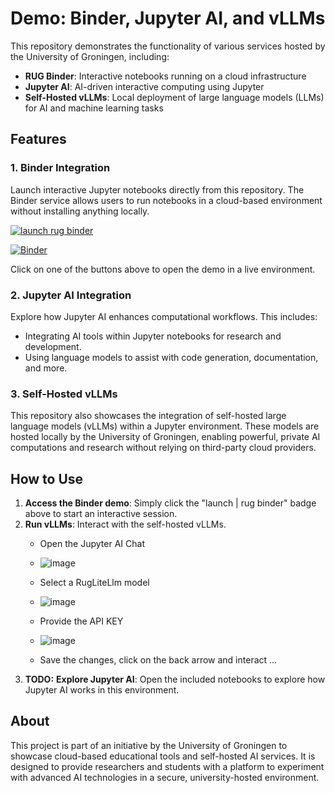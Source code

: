 # Demo: Binder, Jupyter AI, and vLLMs

This repository demonstrates the functionality of various services hosted by the University of Groningen, including:

- **RUG Binder**: Interactive notebooks running on a cloud infrastructure
- **Jupyter AI**: AI-driven interactive computing using Jupyter
- **Self-Hosted vLLMs**: Local deployment of large language models (LLMs) for AI and machine learning tasks

## Features

### 1. **Binder Integration**
Launch interactive Jupyter notebooks directly from this repository. The Binder service allows users to run notebooks in a cloud-based environment without installing anything locally.

[![launch rug binder](https://img.shields.io/badge/launch%20-rug%20binder-009CEF?logo=jupyter)](https://binderhub.app.rug.nl/v2/gh/UG-Team-Data-Science/rugllmlab/HEAD)

[![Binder](https://mybinder.org/badge_logo.svg)](https://mybinder.org/v2/gh/UG-Team-Data-Science/rugllmlab/HEAD)

Click on one of the buttons above to open the demo in a live environment.

### 2. **Jupyter AI Integration**
Explore how Jupyter AI enhances computational workflows. This includes:
- Integrating AI tools within Jupyter notebooks for research and development.
- Using language models to assist with code generation, documentation, and more.

### 3. **Self-Hosted vLLMs**
This repository also showcases the integration of self-hosted large language models (vLLMs) within a Jupyter environment. These models are hosted locally by the University of Groningen, enabling powerful, private AI computations and research without relying on third-party cloud providers.

## How to Use

1. **Access the Binder demo**: Simply click the "launch | rug binder" badge above to start an interactive session.
2. **Run vLLMs**: Interact with the self-hosted vLLMs.
   - Open the Jupyter AI Chat
   - ![image](https://github.com/user-attachments/assets/643ee1aa-7e9e-4f60-a6f9-2d22b8093d37)
   
   - Select a RugLiteLlm model
   - ![image](https://github.com/user-attachments/assets/81aa7962-f689-4938-8c3a-d9a983c23c9c)
   
   - Provide the API KEY
   - ![image](https://github.com/user-attachments/assets/bf3bf484-cdc5-4568-9bcd-fd93707e4576)
   
   - Save the changes, click on the back arrow and interact ...
3. **TODO:** **Explore Jupyter AI**: Open the included notebooks to explore how Jupyter AI works in this environment.

## About

This project is part of an initiative by the University of Groningen to showcase cloud-based educational tools and self-hosted AI services. It is designed to provide researchers and students with a platform to experiment with advanced AI technologies in a secure, university-hosted environment.
